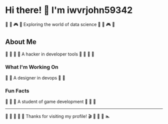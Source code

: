 # Hi there! 👋 I'm iwvrjohn59342

🎾 🏓 🎮 🏒 Exploring the world of data science 🎾 🏓 🎮 🏒

## About Me
🎽 🎺 🥋 🥊 A hacker in developer tools 🎽 🎺 🥋 🥊

### What I'm Working On
🚴 🎪 A designer in devops 🚴 🎪

### Fun Facts
🎰 🚣 🎪 A student of game development 🎰 🚣 🎪

---
🎹 🥁 🏸 🥋 🏑 Thanks for visiting my profile! 🎬 🎯 🚵 🎽 🏊
